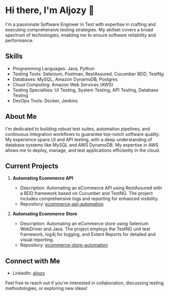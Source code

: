 # Hi there, I'm Aljozy 👋

I'm a passionate Software Engineer in Test with expertise in crafting and executing comprehensive testing strategies. My skillset covers a broad spectrum of technologies, enabling me to ensure software reliability and performance.

## Skills

- Programming Languages: Java, Python
- Testing Tools: Selenium, Postman, RestAssured, Cucumber BDD, TestNg
- Databases: MySQL, Amazon DynamoDB, Postgres
- Cloud Computing: Amazon Web Services (AWS)
- Testing Specialties: UI Testing, System Testing, API Testing, Database Testing
- DevOps Tools: Docker, Jenkins

## About Me

I'm dedicated to building robust test suites, automation pipelines, and continuous integration workflows to guarantee top-notch software quality. My experience spans UI and API testing, with a deep understanding of database systems like MySQL and AWS DynamoDB. My expertise in AWS allows me to deploy, manage, and test applications efficiently in the cloud.

## Current Projects

1. **Automating Ecommerce API**
   - Description: Automating an eCommerce API using RestAssured with a BDD framework based on Cucumber and TestNG. The project includes comprehensive logs and reporting for enhanced visibility.
   - Repository: [ecommerce-api-automation](https://github.com/aljozy/restAssuredEcommerceApi)

2. **Automating Ecommerce Store**
   - Description: Automating an eCommerce store using Selenium WebDriver and Java. The project employs the TestNG unit test framework, log4j for logging, and Extent Reports for detailed and visual reporting.
   - Repository: [ecommerce-store-automation](https://github.com/aljozy/MyStoreProject)

## Connect with Me

- LinkedIn: [aljozy](https://www.linkedin.com/in/aljozy)


Feel free to reach out if you're interested in collaboration, discussing testing methodologies, or exploring new ideas!

<!--![Your Name's GitHub Stats](https://github-readme-stats.vercel.app/api?username=aljozy&show_icons=true)-->
